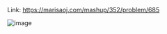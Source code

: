 Link: https://marisaoj.com/mashup/352/problem/685

![image](https://github.com/user-attachments/assets/435b267a-b317-47d0-a056-328af972198b)
